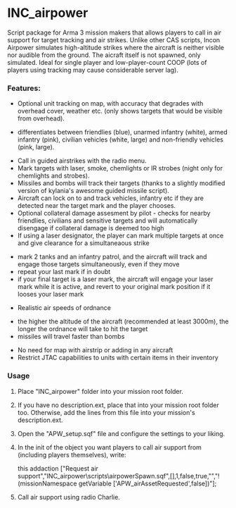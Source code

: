 # INC_airpower

Script package for Arma 3 mission makers that allows players to call in air support for target tracking and air strikes. 
Unlike other CAS scripts, Incon Airpower simulates high-altitude strikes where the aircraft is neither visible nor audible from the ground. 
The aicraft itself is not spawned, only simulated. 
Ideal for single player and low-player-count COOP (lots of players using tracking may cause considerable server lag). 


### Features:

* Optional unit tracking on map, with accuracy that degrades with overhead cover, weather etc. (only shows targets that would be visible from overhead). 
 - differentiates between friendlies (blue), unarmed infantry (white), armed infantry (pink), civilian vehicles (white, large) and non-friendly vehicles (pink, large). 
* Call in guided airstrikes with the radio menu. 
* Mark targets with laser, smoke, chemlights or IR strobes (night only for chemlights and strobes). 
* Missiles and bombs will track their targets (thanks to a slightly modified version of kylania's awesome guided missile script).
* Aircraft can lock on to and track vehicles, infantry etc if they are detected near the target mark and the player chooses. 
* Optional collateral damage assesment by pilot - checks for nearby friendlies, civilians and sensitive targets and will automatically disengage if collateral damage is deemed too high
* If using a laser designator, the player can mark multiple targets at once and give clearance for a simultaneaous strike
 - mark 2 tanks and an infantry patrol, and the aircraft will track and engage those targets simultaneously, even if they move
 - repeat your last mark if in doubt
 - if your final target is a laser mark, the aircraft will engage your laser mark while it is active, and revert to your original mark position if it looses your laser mark
* Realistic air speeds of ordnance 
 - the higher the altitude of the aircraft (recommended at least 3000m), the longer the ordnance will take to hit the target
 - missiles will travel faster than bombs
* No need for map with airstrip or adding in any aircraft
* Restrict JTAC capabilities to units with certain items in their inventory


### Usage

1. Place "INC_airpower" folder into your mission root folder. 
2. If you have no description.ext, place that into your mission root folder too. Otherwise, add the lines from this file into your mission's description.ext. 
3. Open the "APW_setup.sqf" file and configure the settings to your liking. 
4. In the init of the object you want players to call air support from (including players themselves), write:

    this addaction ["Request air support","INC_airpower\scripts\airpowerSpawn.sqf",[],1,false,true,"","!(missionNamespace getVariable ['APW_airAssetRequested',false])"];

5. Call air support using radio Charlie. 